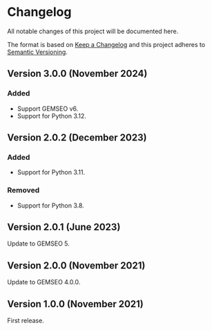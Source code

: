<!--
Copyright 2021 IRT Saint Exupéry, https://www.irt-saintexupery.com

This work is licensed under the Creative Commons Attribution-ShareAlike 4.0
International License. To view a copy of this license, visit
http://creativecommons.org/licenses/by-sa/4.0/ or send a letter to Creative
Commons, PO Box 1866, Mountain View, CA 94042, USA.
-->

<!--
Changelog titles are:
- Added: for new features.
- Changed: for changes in existing functionality.
- Deprecated: for soon-to-be removed features.
- Removed: for now removed features.
- Fixed: for any bug fixes.
- Security: in case of vulnerabilities.
-->

# Changelog

All notable changes of this project will be documented here.

The format is based on
[Keep a Changelog](https://keepachangelog.com/en/1.0.0)
and this project adheres to
[Semantic Versioning](https://semver.org/spec/v2.0.0.html).

## Version 3.0.0 (November 2024)

### Added

- Support GEMSEO v6.
- Support for Python 3.12.

## Version 2.0.2 (December 2023)

### Added

- Support for Python 3.11.

### Removed

- Support for Python 3.8.

## Version 2.0.1 (June 2023)

Update to GEMSEO 5.

## Version 2.0.0 (November 2021)

Update to GEMSEO 4.0.0.

## Version 1.0.0 (November 2021)

First release.
